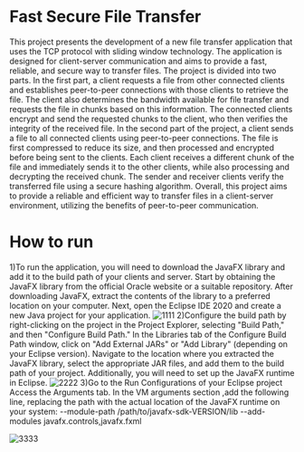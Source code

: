 # Fast Secure File Transfer
This project presents the development of a new file transfer application that uses the TCP protocol with sliding window technology. The application is designed for client-server communication and aims to provide a fast, reliable, and secure way to transfer files. The project is divided into two parts. In the first part, a client requests a file from other connected clients and establishes peer-to-peer connections with those clients to retrieve the file. The client also determines the bandwidth available for file transfer and requests the file in chunks based on this information. The connected clients encrypt and send the requested chunks to the client, who then verifies the integrity of the received file. In the second part of the project, a client sends a file to all connected clients using peer-to-peer connections. The file is first compressed to reduce its size, and then processed and encrypted before being sent to the clients. Each client receives a different chunk of the file and immediately sends it to the other clients, while also processing and decrypting the received chunk. The sender and receiver clients verify the transferred file using a secure hashing algorithm. Overall, this project aims to provide a reliable and efficient way to transfer files in a client-server environment, utilizing the benefits of peer-to-peer communication.

# How to run 
1)To run the application, you will need to download the JavaFX library and add it to the build path of your clients and server. Start by obtaining the JavaFX library from the official Oracle website or a suitable repository.
 After downloading JavaFX, extract the contents of the library to a preferred location on your computer. Next, open the Eclipse IDE 2020 and create a new Java project for your application.
 ![1111](https://github.com/BasharBashir/Fast-Secure-File-Transfer/assets/95254660/9f69e43f-f696-4a03-b22b-5f7a0db3995a)
2)Configure the build path by right-clicking on the project in the Project Explorer, selecting "Build Path," and then "Configure Build Path." In the Libraries tab of the Configure Build Path window, click on "Add External JARs" or "Add Library" (depending on your Eclipse version).
 Navigate to the location where you extracted the JavaFX library, select the appropriate JAR files, and add them to the build path of your project. Additionally, you will need to set up the JavaFX runtime in Eclipse.
![2222](https://github.com/BasharBashir/Fast-Secure-File-Transfer/assets/95254660/d45da3bf-76d8-44d3-b548-15c1f52f9ed8)
3)Go to the Run Configurations of your Eclipse project  Access the Arguments tab. In the VM arguments section ,add the following line, replacing the path with the actual location of the JavaFX runtime on your system:
                    --module-path /path/to/javafx-sdk-VERSION/lib --add-modules javafx.controls,javafx.fxml

![3333](https://github.com/BasharBashir/Fast-Secure-File-Transfer/assets/95254660/fcebde67-73c8-4b37-9619-6ac735a1e503)

